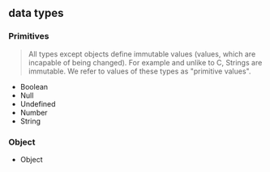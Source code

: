 ## data types

### Primitives

> All types except objects define immutable values (values, which are incapable of being changed). For example and unlike to C, Strings are immutable. We refer to values of these types as "primitive values".

- Boolean
- Null
- Undefined
- Number
- String

### Object
- Object
